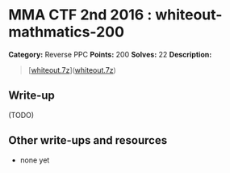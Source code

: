 # MMA CTF 2nd 2016 : whiteout-mathmatics-200

**Category:** Reverse PPC
**Points:** 200
**Solves:** 22
**Description:**

> [[whiteout.7z](./whiteout.7z)]([whiteout.7z](./whiteout.7z))


## Write-up

(TODO)

## Other write-ups and resources

* none yet
